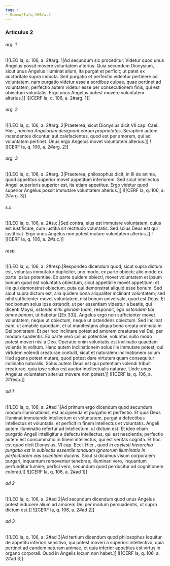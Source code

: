 ```yaml
---
tags : 
- Summa/Ia/q.106/a.2
---
```


### Articulus 2

###### arg. 1
![[LEO Ia, q. 106, a. 2#arg. 1|Ad secundum sic proceditur. Videtur quod unus Angelus possit movere voluntatem alterius. Quia secundum Dionysium, sicut unus Angelus illuminat alium, ita purgat et perficit; ut patet ex auctoritate supra inducta. Sed purgatio et perfectio videntur pertinere ad voluntatem, nam purgatio videtur esse a sordibus culpae, quae pertinet ad voluntatem; perfectio autem videtur esse per consecutionem finis, qui est obiectum voluntatis. Ergo unus Angelus potest movere voluntatem alterius.]]
![[CERF Ia, q. 106, a. 2#arg. 1]]

###### arg. 2
![[LEO Ia, q. 106, a. 2#arg. 2|Praeterea, sicut Dionysius dicit VII cap. Cael. Hier., *nomina Angelorum designant eorum proprietates*. Seraphim autem incendentes dicuntur, aut calefacientes, quod est per amorem, qui ad voluntatem pertinet. Unus ergo Angelus movet voluntatem alterius.]]
![[CERF Ia, q. 106, a. 2#arg. 2]]

###### arg. 3
![[LEO Ia, q. 106, a. 2#arg. 3|Praeterea, philosophus dicit, in III de anima, quod appetitus superior movet appetitum inferiorem. Sed sicut intellectus Angeli superioris superior est, ita etiam appetitus. Ergo videtur quod superior Angelus possit immutare voluntatem alterius.]]
![[CERF Ia, q. 106, a. 2#arg. 3]]

###### s.c.
![[LEO Ia, q. 106, a. 2#s.c.|Sed contra, eius est immutare voluntatem, cuius est iustificare, cum iustitia sit rectitudo voluntatis. Sed solus Deus est qui iustificat. Ergo unus Angelus non potest mutare voluntatem alterius.]]
![[CERF Ia, q. 106, a. 2#s.c.]]

###### resp.
![[LEO Ia, q. 106, a. 2#resp.|Respondeo dicendum quod, sicut supra dictum est, voluntas immutatur dupliciter, uno modo, ex parte obiecti; alio modo ex parte ipsius potentiae. Ex parte quidem obiecti, movet voluntatem et ipsum bonum quod est voluntatis obiectum, sicut appetibile movet appetitum; et ille qui demonstrat obiectum, puta qui demonstrat aliquid esse bonum. Sed sicut supra dictum est, alia quidem bona aliqualiter inclinant voluntatem; sed nihil sufficienter movet voluntatem, nisi bonum universale, quod est Deus. Et hoc bonum solus ipse ostendit, ut per essentiam videatur a beatis, qui dicenti Moysi, *ostende mihi gloriam tuam*, respondit, *ego ostendam tibi omne bonum*, ut habetur [[Ex 33]]. Angelus ergo non sufficienter movet voluntatem, neque ut obiectum, neque ut ostendens obiectum. Sed inclinat eam, ut amabile quoddam, et ut manifestans aliqua bona creata ordinata in Dei bonitatem. Et per hoc inclinare potest ad amorem creaturae vel Dei, per modum suadentis. Ex parte vero ipsius potentiae, voluntas nullo modo potest moveri nisi a Deo. Operatio enim voluntatis est inclinatio quaedam volentis in volitum. Hanc autem inclinationem solus ille immutare potest, qui virtutem volendi creaturae contulit, sicut et naturalem inclinationem solum illud agens potest mutare, quod potest dare virtutem quam consequitur inclinatio naturalis. Solus autem Deus est qui potentiam volendi tribuit creaturae, quia ipse solus est auctor intellectualis naturae. Unde unus Angelus voluntatem alterius movere non potest.]]
![[CERF Ia, q. 106, a. 2#resp.]]

###### ad 1
![[LEO Ia, q. 106, a. 2#ad 1|Ad primum ergo dicendum quod secundum modum illuminationis, est accipienda et purgatio et perfectio. Et quia Deus illuminat immutando intellectum et voluntatem, purgat a defectibus intellectus et voluntatis, et perficit in finem intellectus et voluntatis. Angeli autem illuminatio refertur ad intellectum, ut dictum est. Et ideo etiam purgatio Angeli intelligitur a defectu intellectus, qui est nescientia; perfectio autem est consummatio in finem intellectus, qui est veritas cognita. Et hoc est quod dicit Dionysius, VI cap. Eccl. Hier., quod *in caelesti hierarchia purgatio est in subiectis essentiis tanquam ignotorum illuminatio in perfectiorem eas scientiam ducens*. Sicut si dicamus visum corporalem purgari, inquantum removentur tenebrae; illuminari vero, inquantum perfunditur lumine; perfici vero, secundum quod perducitur ad cognitionem colorati.]]
![[CERF Ia, q. 106, a. 2#ad 1]]

###### ad 2
![[LEO Ia, q. 106, a. 2#ad 2|Ad secundum dicendum quod unus Angelus potest inducere alium ad amorem Dei per modum persuadentis, ut supra dictum est.]]
![[CERF Ia, q. 106, a. 2#ad 2]]

###### ad 3
![[LEO Ia, q. 106, a. 2#ad 3|Ad tertium dicendum quod philosophus loquitur de appetitu inferiori sensitivo, qui potest moveri a superiori intellectivo, quia pertinet ad eandem naturam animae, et quia inferior appetitus est virtus in organo corporali. Quod in Angelis locum non habet.]]
![[CERF Ia, q. 106, a. 2#ad 3]]

